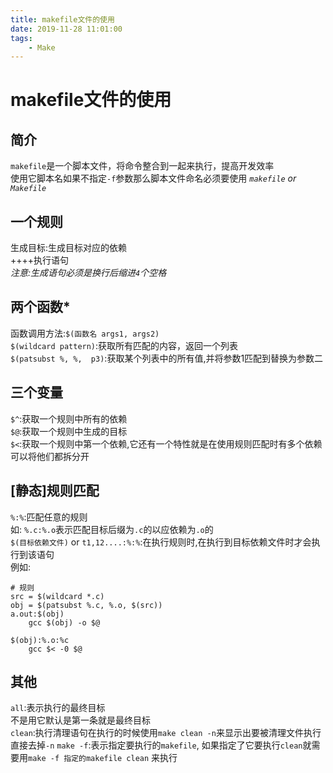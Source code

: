 ```yaml
---
title: makefile文件的使用
date: 2019-11-28 11:01:00
tags:
    - Make
---
```

# makefile文件的使用

## 简介
`makefile`是一个脚本文件，将命令整合到一起来执行，提高开发效率  
使用它脚本名如果不指定`-f`参数那么脚本文件命名必须要使用 *`makefile` or `Makefile`*

## 一个规则  
生成目标:生成目标对应的依赖    
++++执行语句  
*注意:生成语句必须是换行后缩进`4`个空格*

## 两个函数* 
函数调用方法:`$(函数名 args1, args2)`  
`$(wildcard pattern)`:获取所有匹配的内容，返回一个列表  
`$(patsubst %, %,  p3)`:获取某个列表中的所有值,并将参数1匹配到替换为参数二

## 三个变量  
`$^`:获取一个规则中所有的依赖  
`$@`:获取一个规则中生成的目标  
`$<`:获取一个规则中第一个依赖,它还有一个特性就是在使用规则匹配时有多个依赖可以将他们都拆分开  

## [静态]规则匹配
`%:%`:匹配任意的规则  
如: `%.c:%.o`表示匹配目标后缀为`.c`的以应依赖为`.o`的  
`$(目标依赖文件)` or `t1,12....:%:%`:在执行规则时,在执行到目标依赖文件时才会执行到该语句  
例如:
```
# 规则
src = $(wildcard *.c)
obj = $(patsubst %.c, %.o, $(src))
a.out:$(obj)
    gcc $(obj) -o $@

$(obj):%.o:%c
    gcc $< -0 $@
```

## 其他 
`all`:表示执行的最终目标  
不是用它默认是第一条就是最终目标  
`clean`:执行清理语句在执行的时候使用`make clean -n`来显示出要被清理文件执行直接去掉`-n`
`make -f`:表示指定要执行的`makefile`, 如果指定了它要执行`clean`就需要用`make -f 指定的makefile clean` 来执行
